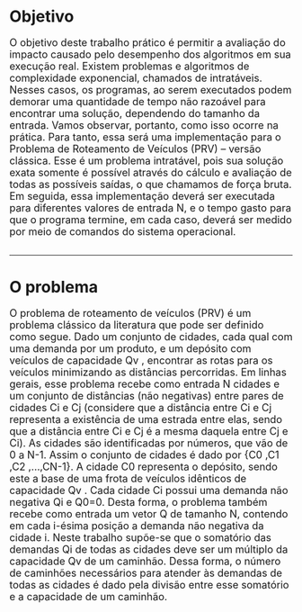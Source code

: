 # Objetivo

<div style="font-size:18px">
O objetivo deste trabalho prático é permitir a avaliação do impacto causado pelo desempenho
dos algoritmos em sua execução real. Existem problemas e
algoritmos de complexidade exponencial, chamados de intratáveis. Nesses casos, os
programas, ao serem executados podem demorar uma quantidade de tempo não razoável para
encontrar uma solução, dependendo do tamanho da entrada. Vamos observar, portanto, como
isso ocorre na prática. Para tanto, essa será uma implementação para o Problema de
Roteamento de Veículos (PRV) – versão clássica. Esse é um problema intratável, pois sua
solução exata somente é possível através do cálculo e avaliação de todas as possíveis saídas, o
que chamamos de força bruta. Em seguida, essa implementação deverá ser executada para
diferentes valores de entrada N, e o tempo gasto para que o programa termine, em cada caso,
deverá ser medido por meio de comandos do sistema operacional.</div>

<br>

---

# O problema
<div style="font-size: 18px" >
O problema de roteamento de veículos (PRV) é um problema clássico da literatura que pode
ser definido como segue. Dado um conjunto de cidades, cada qual com uma demanda por um
produto, e um depósito com veículos de capacidade Qv
, encontrar as rotas para os veículos
minimizando as distâncias percorridas.
Em linhas gerais, esse problema recebe como entrada N cidades e um conjunto de distâncias
(não negativas) entre pares de cidades Ci e Cj (considere que a distância entre Ci e Cj representa
a existência de uma estrada entre elas, sendo que a distância entre Ci e Cj é a mesma daquela
entre Cj e Ci). As cidades são identificadas por números, que vão de 0 a N-1. Assim o conjunto
de cidades é dado por {C0
,C1
,C2
,...,CN-1}. A cidade C0 representa o depósito, sendo este a base de
uma frota de veículos idênticos de capacidade Qv
. Cada cidade Ci possui uma demanda não
negativa Qi e Q0=0. Desta forma, o problema também recebe como entrada um vetor Q de
tamanho N, contendo em cada i-ésima posição a demanda não negativa da cidade i. Neste
trabalho supõe-se que o somatório das demandas Qi de todas as cidades deve ser um múltiplo
da capacidade Qv de um caminhão. Dessa forma, o número de caminhões necessários para
atender às demandas de todas as cidades é dado pela divisão entre esse somatório e a
capacidade de um caminhão.
</div>